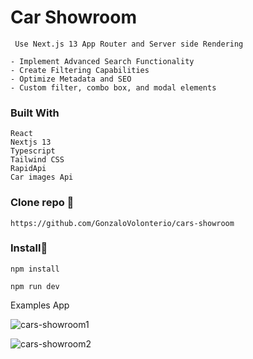 # Car Showroom

```
 Use Next.js 13 App Router and Server side Rendering

- Implement Advanced Search Functionality
- Create Filtering Capabilities
- Optimize Metadata and SEO
- Custom filter, combo box, and modal elements

```

### Built With

```
React
Nextjs 13
Typescript
Tailwind CSS
RapidApi
Car images Api

```

### Clone repo 🔧

```
https://github.com/GonzaloVolonterio/cars-showroom

```
### Install🔧

```
npm install

npm run dev

```

Examples App

![cars-showroom1](https://github.com/GonzaloVolonterio/cars-showroom/assets/64506662/4e31a6e4-8094-42f4-808d-492352ac9bcb)

![cars-showroom2](https://github.com/GonzaloVolonterio/cars-showroom/assets/64506662/e0256680-d3c8-49c0-ac0d-751f7e0da2b5)


